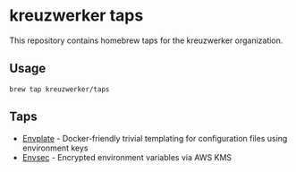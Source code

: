 # kreuzwerker taps

This repository contains homebrew taps for the kreuzwerker organization.

## Usage

`brew tap kreuzwerker/taps`

## Taps

* [Envplate](https://github.com/kreuzwerker/envplate) - Docker-friendly trivial templating for configuration files using environment keys
* [Envsec](https://github.com/kreuzwerker/envsec) - Encrypted environment variables via AWS KMS
